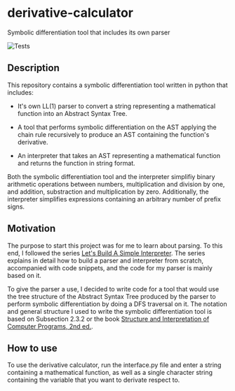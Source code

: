 # derivative-calculator
Symbolic differentiation tool that includes its own parser

![Tests](https://github.com/scfenton6/derivative-calculator/actions/workflows/tests.yml/badge.svg)

## Description

This repository contains a symbolic differentiation tool written in python that includes:

- It's own LL(1) parser to convert a string representing a mathematical function into an Abstract Syntax Tree.

- A tool that performs symbolic differentiation on the AST applying the chain rule recursively to produce an AST containing the function's derivative.

- An interpreter that takes an AST representing a mathematical function and returns the function in string format.

Both the symbolic differentiation tool and the interpreter simplifiy binary arithmetic operations between numbers, multiplication and division by one, and addition, substraction and multiplication by zero. Additionally, the interpreter simplifies expressions containing an arbitrary number of prefix signs.

## Motivation

The purpose to start this project was for me to learn about parsing. To this end, I followed the series [Let's Build A Simple Interpreter](https://ruslanspivak.com/lsbasi-part1). The series explains in detail how to build a parser and interpreter from scratch, accompanied with code snippets, and the code for my parser is mainly based on it. 

To give the parser a use, I decided to write code for a tool that would use the tree structure of the Abstract Syntax Tree produced by the parser to perform symbolic differentiation by doing a DFS traversal on it. The notation and general structure I used to write the symbolic differentiation tool is based on Subsection 2.3.2 or the book [Structure and Interpretation of Computer Programs, 2nd ed.](https://web.mit.edu/6.001/6.037/sicp.pdf).

## How to use

To use the derivative calculator, run the interface.py file and enter a string containing a mathematical function, as well as a single character string containing the variable that you want to derivate respect to.

